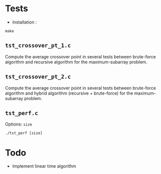 # Tests

- Installation :

```
make
```


## `tst_crossover_pt_1.c`

Compute the average crossover point in several tests between brute-force algorithm and recursive algorithm for the maximum-subarray problem.


## `tst_crossover_pt_2.c`

Compute the average crossover point in several tests between brute-force algorithm and hybrid algorithm (recursive + brute-force) for the maximum-subarray problem.

## `tst_perf.c`

Options: `size`

```
./tst_perf [size]
```

# Todo

- Implement linear time algorithm
